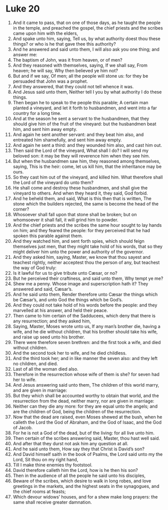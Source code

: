 ﻿# Luke  20
1. And it came to pass, that on one of those days, as he taught the people in the temple, and preached the gospel, the chief priests and the scribes came upon him with the elders, 
2. And spake unto him, saying, Tell us, by what authority doest thou these things? or who is he that gave thee this authority? 
3. And he answered and said unto them, I will also ask you one thing; and answer me: 
4. The baptism of John, was it from heaven, or of men? 
5. And they reasoned with themselves, saying, If we shall say, From heaven; he will say, Why then believed ye him not? 
6. But and if we say, Of men; all the people will stone us: for they be persuaded that John was a prophet. 
7. And they answered, that they could not tell whence it was. 
8. And Jesus said unto them, Neither tell I you by what authority I do these things. 
9. Then began he to speak to the people this parable; A certain man planted a vineyard, and let it forth to husbandmen, and went into a far country for a long time. 
10. And at the season he sent a servant to the husbandmen, that they should give him of the fruit of the vineyard: but the husbandmen beat him, and sent him away empty. 
11. And again he sent another servant: and they beat him also, and entreated him shamefully, and sent him away empty. 
12. And again he sent a third: and they wounded him also, and cast him out. 
13. Then said the Lord of the vineyard, What shall I do? I will send my beloved son: it may be they will reverence him when they see him. 
14. But when the husbandmen saw him, they reasoned among themselves, saying, This is the heir: come, let us kill him, that the inheritance may be ours. 
15. So they cast him out of the vineyard, and killed him. What therefore shall the Lord of the vineyard do unto them? 
16. He shall come and destroy these husbandmen, and shall give the vineyard to others. And when they heard it, they said, God forbid. 
17. And he beheld them, and said, What is this then that is written, The stone which the builders rejected, the same is become the head of the corner? 
18. Whosoever shall fall upon that stone shall be broken; but on whomsoever it shall fall, it will grind him to powder. 
19.  And the chief priests and the scribes the same hour sought to lay hands on him; and they feared the people: for they perceived that he had spoken this parable against them. 
20. And they watched him, and sent forth spies, which should feign themselves just men, that they might take hold of his words, that so they might deliver him unto the power and authority of the governor. 
21. And they asked him, saying, Master, we know that thou sayest and teachest rightly, neither acceptest thou the person of any, but teachest the way of God truly: 
22. Is it lawful for us to give tribute unto Cæsar, or no? 
23. But he perceived their craftiness, and said unto them, Why tempt ye me? 
24. Shew me a penny. Whose image and superscription hath it? They answered and said, Cæsar’s. 
25. And he said unto them, Render therefore unto Cæsar the things which be Cæsar’s, and unto God the things which be God’s. 
26. And they could not take hold of his words before the people: and they marvelled at his answer, and held their peace. 
27.  Then came to him certain of the Sadducees, which deny that there is any resurrection; and they asked him, 
28. Saying, Master, Moses wrote unto us, If any man’s brother die, having a wife, and he die without children, that his brother should take his wife, and raise up seed unto his brother. 
29. There were therefore seven brethren: and the first took a wife, and died without children. 
30. And the second took her to wife, and he died childless. 
31. And the third took her; and in like manner the seven also: and they left no children, and died. 
32. Last of all the woman died also. 
33. Therefore in the resurrection whose wife of them is she? for seven had her to wife. 
34. And Jesus answering said unto them, The children of this world marry, and are given in marriage: 
35. But they which shall be accounted worthy to obtain that world, and the resurrection from the dead, neither marry, nor are given in marriage: 
36. Neither can they die any more: for they are equal unto the angels; and are the children of God, being the children of the resurrection. 
37. Now that the dead are raised, even Moses shewed at the bush, when he calleth the Lord the God of Abraham, and the God of Isaac, and the God of Jacob. 
38. For he is not a God of the dead, but of the living: for all live unto him. 
39.  Then certain of the scribes answering said, Master, thou hast well said. 
40. And after that they durst not ask him any question at all. 
41. And he said unto them, How say they that Christ is David’s son? 
42. And David himself saith in the book of Psalms, the Lord said unto my the Lord, Sit thou on my right hand, 
43. Till I make thine enemies thy footstool. 
44. David therefore calleth him the Lord, how is he then his son? 
45.  Then in the audience of all the people he said unto his disciples, 
46. Beware of the scribes, which desire to walk in long robes, and love greetings in the markets, and the highest seats in the synagogues, and the chief rooms at feasts; 
47. Which devour widows’ houses, and for a shew make long prayers: the same shall receive greater damnation. 
